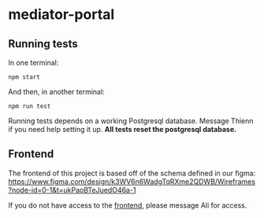 # mediator-portal

## Running tests
In one terminal:

```npm start```

And then, in another terminal:

```npm run test```

Running tests depends on a working Postgresql database. Message Thienn if you need help setting it up.
**All tests reset the postgresql database.**

## Frontend

The frontend of this project is based off of the schema defined in our figma: https://www.figma.com/design/k3WV6n6WadgTqRXme2QDWB/Wireframes?node-id=0-1&t=ukPaoBTeJuedO46a-1

If you do not have access to the [frontend](https://github.com/akhan58/mediator-portal-frontend.git), please message Ali for access.
